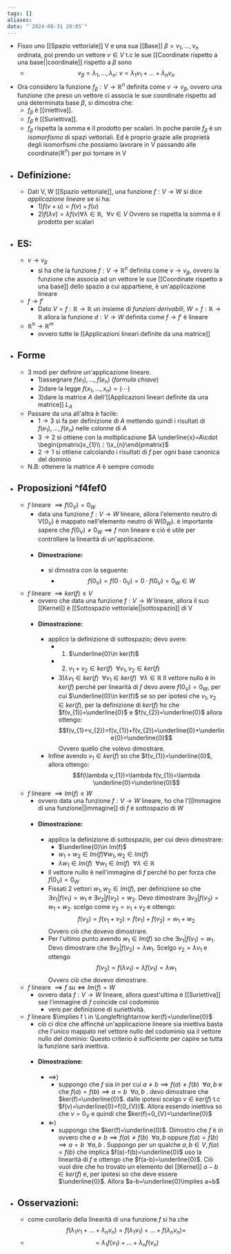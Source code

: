 ```yaml
---
tags: []
aliases: 
data: "`2024-08-31 20:05`"
---
```

- Fisso uno [[Spazio vettoriale]] V e una sua [[Base]] $\beta = v_1,...,v_n$ ordinata, poi prendo un vettore $v \in V$ t.c le sue [[Coordinate rispetto a una base||coordinate]] rispetto a $\beta$ sono
	- $$v_{\beta}=\lambda_{1},...,\lambda_{n}:\  v=\lambda_1 v_1+...+\lambda_n v_n$$
- Ora considero la funzione $f_{\beta}: V\rightarrow \mathbb{R}^{n}$ definita come $v \rightarrow v_{\beta}$, ovvero una funzione che preso un vettore ci associa le sue coordinate rispetto ad una determinata base $\beta$, si dimostra che:
	- $f_\beta$ è [[iniettiva]].
	- $f_\beta$ è [[Suriettiva]].
	- $f_\beta$ rispetta la somma e il prodotto per scalari.
	In poche parole $f_{\beta}$ è un _isomorfismo_ di spazi vettoriali. Ed è proprio grazie alle proprietà degli isomorfismi che possiamo lavorare in V passando alle coordinate($\mathbb{R}^n$) per poi tornare in V
- ## Definizione:
	- Dati V, W [[Spazio vettoriale]], una funzione $f:V\rightarrow W$ si dice _applicazione lineare_ se si ha:
		- 1)$f(v+u)=f(v)+f(u)$
		- 2)$f(\lambda v)=\lambda f(v) \forall \lambda\in \mathbb{R}, \ \ \forall v\in V$ 
		Ovvero se rispetta la somma e il prodotto per scalari 
- ## ES:
	- $v \rightarrow v_{\beta}$
		- si ha che la funzione $f: V \rightarrow \mathbb{R}^{n}$ definita come $v \rightarrow v_{\beta}$, ovvero la funzione che associa ad un vettore le sue [[Coordinate rispetto a una base]] dello spazio a cui appartiene, è un'applicazione lineare 
	- $f\rightarrow f'$
		- Dato $V=f:\mathbb{R}\rightarrow \mathbb{R}$ un insieme di _funzioni derivabili_, $W=f:\mathbb{R}\rightarrow \mathbb{R}$ allora la funzione $d:V\rightarrow W$ definita come $f\rightarrow f'$ è lineare 
	- $\mathbb{R}^{n}\rightarrow \mathbb{R}^{m}$
		- ovvero tutte le [[Applicazioni lineari definite da una matrice]]
- ## Forme 
	- 3 modi per definire un'applicazione lineare.
		- 1)assegnare $f(e_{1}),...,f(e_{n})$ (_formula chiave_)
		- 2)dare la legge $f(x_{1},...,x_{n})=(\cdots)$
		- 3)dare la matrice $A$ dell'[[Applicazioni lineari definite da una matrice]] $L_{A}$
	- Passare da una all'altra è facile:
		- $1\longrightarrow 3$ si fa per definizione di $A$ mettendo quindi i risultati di $f(e_{1}),...,f(e_{n})$ nelle colonne di $A$ 
		- $3\longrightarrow 2$ si ottiene con la moltiplicazione $A \underline{x}=A\cdot \begin{pmatrix}x_{1}\\⋮\\x_{n}\end{pmatrix}$
		- $2\longrightarrow 1$ si ottiene calcolando i risultati di $f$ per ogni base canonica del dominio
	- N.B: ottenere la matrice $A$ è sempre comodo
- ## Proposizioni ^f4fef0
	- $f$ lineare $\implies f(0_{V})=0_{W}$
		- data una funzione $f:V \rightarrow W$ lineare, allora l'elemento neutro di V($0_V$) è mappato nell'elemento neutro di W($0_{W}$). è importante sapere che $f(0_{V})\ne 0_{W}\implies f$ non lineare e ciò è utile per controllare la linearità di un'applicazione.
		- #### Dimostrazione:
			- si dimostra con la seguente:
				- $$f(0_{V})=f(0\cdot 0_{V})= 0\cdot f(0_{V})=0_{W}\in W$$
	- $f$ lineare $\implies ker(f)\le V$
		- ovvero che data una funzione $f:V \rightarrow W$ lineare, allora il suo [[Kernel]] è [[Sottospazio vettoriale||sottospazio]] di V
		- #### Dimostrazione:
			- applico la definizione di sottospazio; devo avere:
				- 1) $\underline{0}\in ker(f)$
				- 2) $v_{1}+v_{2}\in ker(f)\ \  \forall v_{1},v_{2}\in ker(f)$
				- 3)$\lambda v_{1}\in ker(f) \ \ \forall v_{1}\in ker(f)\ \ \forall \lambda \in \mathbb{R}$ 
			Il vettore nullo è in $ker(f)$ perché per linearità di $f$ devo avere $f(0_{V})=0_{W}$, per cui $\underline{0}\in ker(f)$ 
			se so per ipotesi che $v_{1},v_{2}\in ker(f)$, per la definizione di $ker(f)$ ho che $f(v_{1})=\underline{0}$ e $f(v_{2})=\underline{0}$ allora ottengo: $$f(v_{1}+v_{2})=f(v_{1})+f(v_{2})=\underline{0}+\underline{0}=\underline{0}$$Ovvero quello che volevo dimostrare.
			- Infine avendo $v_{1}\in ker(f)$ so che $f(v_{1})=\underline{0}$, allora ottengo:$$f(\lambda v_{1})=\lambda f(v_{1})=\lambda \underline{0}=\underline{0}$$
	- $f$ lineare $\implies Im(f)\le W$  
		- ovvero data una funzione $f:V \rightarrow W$ lineare, ho che l'[[Immagine di una funzione||immagine]] di $f$ è sottospazio di $W$ 
		- #### Dimostrazione:
			- applico la definizione di sottospazio, per cui devo dimostrare:
				- $\underline{0}\in Im(f)$
				- $w_{1}+w_{2}\in Im(f) \forall w_{1},w_{2}\in Im(f)$ 
				- $\lambda w_{1}\in Im(f) \ \ \forall w_{1}\in Im(f)\ \ \forall \lambda \in \mathbb{R}$ 
			- Il vettore nullo è nell'immagine di $f$ perché ho per forza che $f(0_{V})=0_{W}$ 
			- Fissati 2 vettori $w_{1},w_{2}\in Im(f)$, per definizione so che $\exists v_{1}|f(v_{1})=w_{1}$ e $\exists v_{2}|f(v_{2})=w_{2}$. Devo dimostrare $\exists v_{3}|f(v_{3})=w_{1}+w_{2}$. scelgo come $v_{3}=v_{1}+v_{2}$ e ottengo:$$f(v_{3})=f(v_{1}+v_{2})=f(v_{1})+f(v_{2})=w_{1}+w_{2}$$Ovvero ciò che dovevo dimostrare.
			- Per l'ultimo punto avendo $w_{1}\in Im(f)$ so che $\exists v_{1}|f(v_{1})=w_{1}$. Devo dimostrare che $\exists v_{2}|f(v_{2})=\lambda w_{1}$. Scelgo $v_{2}=\lambda v_{1}$ e ottengo$$f(v_{2})=f(\lambda v_{1})=\lambda f(v_{1})=\lambda w_{1}$$Ovvero ciò che dovevo dimostrare.
	- $f$ lineare $\implies f \  su \Longleftrightarrow Im(f)=W$
		- ovvero data $f:V \rightarrow W$ lineare, allora quest'ultima è [[Suriettiva]] sse l'immagine di $f$ coincide col codominio
			- vero per definizione di suriettività.
	- $f$ lineare $\implies f \  in \Longleftrightarrow ker(f)=\underline{0}$
		- ciò ci dice che affinché un'applicazione lineare sia iniettiva basta che l'unico mappato nel vettore nullo del codominio sia il vettore nullo del dominio: Questo criterio è sufficiente per capire se tutta la funzione sarà iniettiva.
		- #### Dimostrazione:
			- $\implies$)
				- suppongo che $f$ sia $in$ per cui $a\ne b \implies f(a)\ne f(b)\ \ \forall a,b$ e che $f(a)=f(b)\implies a=b\ \ \forall a,b$ . devo dimostrare che $ker(f)=\underline{0}$. dalle ipotesi scelgo $v\in ker(f)$ t.c $f(v)=\underline{0}=f(0_{V})$. Allora essendo iniettiva so che $v=0_{V}$ e quindi che $ker(f)=0_{V}=\underline{0}$ 
			- $\Longleftarrow$)
				- suppongo che $ker(f)=\underline{0}$. Dimostro che $f$ è $in$ ovvero che $a\ne b \implies f(a)\ne f(b)\ \ \forall a,b$ oppure $f(a)=f(b)\implies a=b\ \ \forall a,b$ . Suppongo per un qualche $a,b \in V, f(a)=f(b)$ che implica $f(a)-f(b)=\underline{0}$ uso la linearità di $f$ e ottengo che $f(a-b)=\underline{0}$. Ciò vuol dire che ho trovato un elemento del [[Kernel]] $a-b\in ker(f)$ e, per ipotesi so che deve essere $\underline{0}$. Allora $a-b=\underline{0}\implies a=b$ 
- ## Osservazioni:
	- come corollario della linearità di una funzione $f$ si ha che $$f(\lambda_1 v_1+...+\lambda_n v_n)=f(\lambda_{1}v_{1})+...+f(\lambda_{n}v_{n})=$$
	- $$=\lambda_{1} f(v_{1})+...+\lambda_{n}f(v_{n})$$